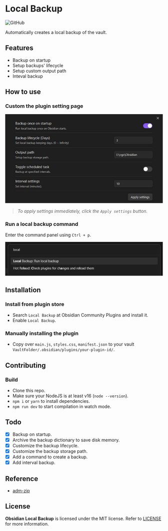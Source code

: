 # Local Backup

![GitHub](https://img.shields.io/github/license/cgcel/obsidian-local-backup)

Automatically creates a local backup of the vault.

## Features

- Backup on startup
- Setup backups' lifecycle
- Setup custom output path
- Inteval backup

## How to use

### Custom the plugin setting page

![plugin-setting](screenshot/plugin-setting.png)

> _To apply settings immediately, click the `Apply settings` button._

### Run a local backup command

Enter the command panel using `Ctrl + p`.

![run-command](screenshot/run-command.png)

## Installation

### Install from plugin store

- Search `Local Backup` at Obsidian Community Plugins and install it.
- Enable `Local Backup`.

### Manually installing the plugin

- Copy over `main.js`, `styles.css`, `manifest.json` to your vault `VaultFolder/.obsidian/plugins/your-plugin-id/`.

## Contributing

### Build

- Clone this repo.
- Make sure your NodeJS is at least v16 (`node --version`).
- `npm i` or `yarn` to install dependencies.
- `npm run dev` to start compilation in watch mode.

## Todo

- [x] Backup on startup.
- [x] Archive the backup dictionary to save disk memory.
- [x] Customize the backup lifecycle.
- [x] Customize the backup storage path.
- [x] Add a command to create a backup.
- [x] Add interval backup.

## Reference

- [adm-zip](https://github.com/cthackers/adm-zip)

## License

**Obsidian Local Backup** is licensed under the MIT license. Refer to [LICENSE](https://github.com/cgcel/obsidian-local-backup/blob/master/LICENSE) for more information.
